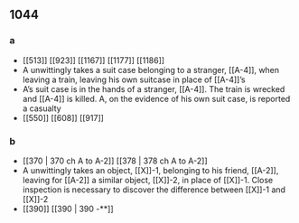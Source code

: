 ## 1044
### a
- [[513]] [[923]] [[1167]] [[1177]] [[1186]] 
- A unwittingly takes a suit case belonging to a stranger, [[A-4]], when leaving a train, leaving his own suitcase in place of [[A-4]]’s
- A’s suit case is in the hands of a stranger, [[A-4]]. The train is wrecked and [[A-4]] is killed. A, on the evidence of his own suit case, is reported a casualty
- [[550]] [[608]] [[917]] 

### b
- [[370 | 370 ch A to A-2]] [[378 | 378 ch A to A-2]] 
- A unwittingly takes an object, [[X]]-1, belonging to his friend, [[A-2]], leaving for [[A-2]] a similar object, [[X]]-2, in place of [[X]]-1. Close inspection is necessary to discover the difference between [[X]]-1 and [[X]]-2
- [[390]] [[390 | 390 -**]] 


